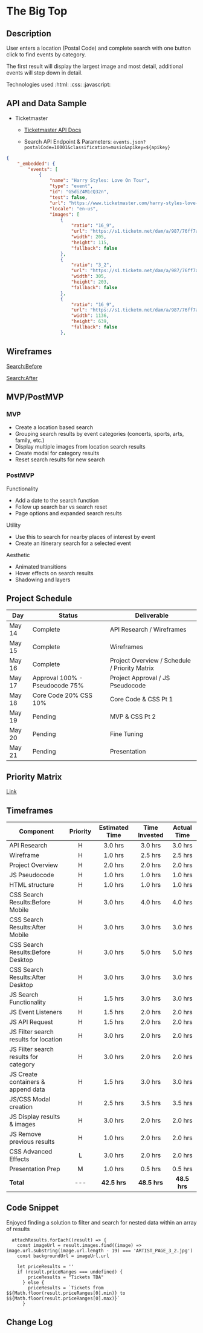 # The Big Top

## Description
User enters a location (Postal Code) and complete search with one button click to find events by category.

The first result will display the largest image and most detail, additional events will step down in detail.

Technologies used :html: :css: :javascript:

## API and Data Sample

- Ticketmaster 

  - [Ticketmaster API Docs](https://developer.ticketmaster.com/products-and-docs/apis/discovery-api/v2/)

  - Search API Endpoint & Parameters: `events.json?postalCode=10001&classification=music&apikey=${apikey}`

```json
{
    "_embedded": {
        "events": [
            {
                "name": "Harry Styles: Love On Tour",
                "type": "event",
                "id": "G5diZ4M1cQ32n",
                "test": false,
                "url": "https://www.ticketmaster.com/harry-styles-love-on-tour-new-york-new-york-10-03-2021/event/3B005772AD6923EA",
                "locale": "en-us",
                "images": [
                    {
                        "ratio": "16_9",
                        "url": "https://s1.ticketm.net/dam/a/987/76ff7a29-6b21-4ac5-bdf3-d7268760e987_1206471_EVENT_DETAIL_PAGE_16_9.jpg",
                        "width": 205,
                        "height": 115,
                        "fallback": false
                    },
                    {
                        "ratio": "3_2",
                        "url": "https://s1.ticketm.net/dam/a/987/76ff7a29-6b21-4ac5-bdf3-d7268760e987_1206471_ARTIST_PAGE_3_2.jpg",
                        "width": 305,
                        "height": 203,
                        "fallback": false
                    },
                    {
                        "ratio": "16_9",
                        "url": "https://s1.ticketm.net/dam/a/987/76ff7a29-6b21-4ac5-bdf3-d7268760e987_1206471_RETINA_LANDSCAPE_16_9.jpg",
                        "width": 1136,
                        "height": 639,
                        "fallback": false
                    },
```

## Wireframes
[Search:Before](https://whimsical.com/mvp-search-before-GKAiJrt2JtRX3Xn3sLdApn)

[Search:After](https://whimsical.com/mvp-search-after-W5SS6ffdSQDNMY5WPStdLt)

## MVP/PostMVP

### MVP 
- Create a location based search
- Grouping search results by event categories (concerts, sports, arts, family, etc.)
- Display multiple images from location search results
- Create modal for category results
- Reset search results for new search

### PostMVP  
Functionality
- Add a date to the search function
- Follow up search bar vs search reset
- Page options and expanded search results

Utility
- Use this to search for nearby places of interest by event
- Create an itinerary search for a selected event

Aesthetic
- Animated transitions
- Hover effects on search results
- Shadowing and layers

## Project Schedule

|  Day | Status | Deliverable
|---|---|---|
|May 14| Complete | API Research / Wireframes 
|May 15| Complete | Wireframes 
|May 16| Complete | Project Overview / Schedule / Priority Matrix
|May 17| Approval 100% - Pseudocode 75% | Project Approval / JS Pseudocode
|May 18| Core Code 20% CSS 10% | Core Code & CSS Pt 1
|May 19| Pending | MVP & CSS Pt 2
|May 20| Pending | Fine Tuning
|May 21| Pending | Presentation

## Priority Matrix
[Link](https://whimsical.com/priority-chart-X3QPMc4fT3tBpvieoTZTbY)

## Timeframes

| Component | Priority | Estimated Time | Time Invested | Actual Time |
| --- | :---:    |  :---:         |  :---:        | :---:       |
| API Research | H        | 3.0 hrs        | 3.0 hrs      | 3.0 hrs      |
| Wireframe | H        | 1.0 hrs        | 2.5 hrs      | 2.5 hrs      |
| Project Overview | H        | 2.0 hrs        | 2.0 hrs      | 2.0 hrs      |
| JS Pseudocode | H        | 1.0 hrs        | 1.0 hrs      | 1.0 hrs      |
| HTML structure | H        | 1.0 hrs        | 1.0 hrs      | 1.0 hrs      |
| CSS Search Results:Before Mobile | H        | 3.0 hrs        | 4.0 hrs      | 4.0 hrs      |
| CSS Search Results:After Mobile | H        | 3.0 hrs        | 3.0 hrs      | 3.0 hrs      |
| CSS Search Results:Before Desktop | H        | 3.0 hrs        | 5.0 hrs      | 5.0 hrs      |
| CSS Search Results:After Desktop | H        | 3.0 hrs        | 3.0 hrs      | 3.0 hrs      |
| JS Search Functionality | H        | 1.5 hrs        | 3.0 hrs      | 3.0 hrs      |
| JS Event Listeners | H        | 1.5 hrs        | 2.0 hrs      | 2.0 hrs      |
| JS API Request | H        | 1.5 hrs        | 2.0 hrs      | 2.0 hrs      |
| JS Filter search results for location | H        | 3.0 hrs        | 2.0 hrs      | 2.0 hrs      |
| JS Filter search results for category | H        | 3.0 hrs        | 2.0 hrs      | 2.0 hrs      |
| JS Create containers & append data | H        | 1.5 hrs        | 3.0 hrs      | 3.0 hrs      |
| JS/CSS Modal creation | H        | 2.5 hrs        | 3.5 hrs      | 3.5 hrs      |
| JS Display results & images | H        | 3.0 hrs        | 2.0 hrs      | 2.0 hrs      |
| JS Remove previous results | H        | 1.0 hrs        | 2.0 hrs      | 2.0 hrs      |
| CSS Advanced Effects | L        | 3.0 hrs        | 2.0 hrs      | 2.0 hrs      |
| Presentation Prep | M        | 1.0 hrs        | 0.5 hrs      | 0.5 hrs      |
| **Total** | ---      | **42.5 hrs**        | **48.5 hrs**     | **48.5 hrs**      |


## Code Snippet
Enjoyed finding a solution to filter and search for nested data within an array of results

```
  attachResults.forEach((result) => {
    const imageUrl = result.images.find((image) => image.url.substring(image.url.length - 19) === 'ARTIST_PAGE_3_2.jpg')
    const backgroundUrl = imageUrl.url
    
    let priceResults = ''
    if (result.priceRanges === undefined) {
        priceResults = "Tickets TBA"
      } else {
        priceResults = `Tickets from $${Math.floor(result.priceRanges[0].min)} to $${Math.floor(result.priceRanges[0].max)}`
      }

```

## Change Log
